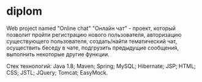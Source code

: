 # diplom
Web project named "Online chat"
"Онлайн чат" - проект, который позволит пройти регистрацию нового пользователя, авторизацию существующего пользователя, создать/найти
тематический чат, осуществить беседу в чате, подгрузить предыдущие сообщения, выполнить некоторые другие функции.

Стек технологий: Java 1.8; Maven; Spring; MySQL; Hibernate; JSP; HTML; CSS; JSTL; JQuery; Tomcat; EasyMock.

